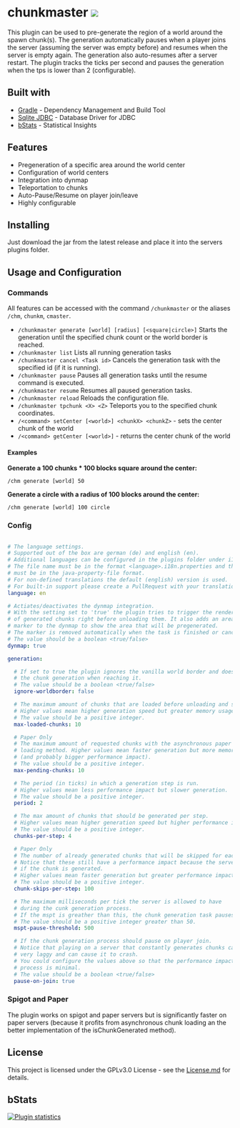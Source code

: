 # chunkmaster ![](https://abstruse.trivernis.net/badge/1)

This plugin can be used to pre-generate the region of a world around the spawn chunk(s).
The generation automatically pauses when a player joins the server (assuming the server was empty before)
and resumes when the server is empty again. The generation also auto-resumes after a server
restart. The plugin tracks the ticks per second and pauses the generation when the tps
is lower than 2 (configurable).

## Built with

- [Gradle](https://gradle.org/) - Dependency Management and Build Tool
- [Sqlite JDBC](https://bitbucket.org/xerial/sqlite-jdbc/) - Database Driver for JDBC
- [bStats](https://bstats.org/) - Statistical Insights

## Features

- Pregeneration of a specific area around the world center
- Configuration of world centers
- Integration into dynmap
- Teleportation to chunks
- Auto-Pause/Resume on player join/leave
- Highly configurable

## Installing

Just download the jar from the latest release and place it into the servers plugins folder.

## Usage and Configuration

### Commands

All features can be accessed with the command `/chunkmaster` or the aliases `/chm`, `chunkm`, `cmaster`.

- `/chunkmaster generate [world] [radius] [<square|circle>]` Starts the generation until the specified chunk count or the world border is reached.
- `/chunkmaster list` Lists all running generation tasks
- `/chunkmaster cancel <Task id>` Cancels the generation task with the specified id (if it is running).
- `/chunkmaster pause` Pauses all generation tasks until the resume command is executed.
- `/chunkmaster resume` Resumes all paused generation tasks.
- `/chunkmaster reload` Reloads the configuration file.
- `/chunkmaster tpchunk <X> <Z>` Teleports you to the specified chunk coordinates.
- `/<command> setCenter [<world>] <chunkX> <chunkZ>` - sets the center chunk of the world
- `/<command> getCenter [<world>]` - returns the center chunk of the world

#### Examples
**Generate a 100 chunks * 100 blocks square around the center:**

`/chm generate [world] 50`

**Generate a circle with a radius of 100 blocks around the center:**

`/chm generate [world] 100 circle`

### Config

```yaml

# The language settings.
# Supported out of the box are german (de) and english (en).
# Additional languages can be configured in the plugins folder under i18n.
# The file name must be in the format <language>.i18n.properties and the content
# must be in the java-property-file format.
# For non-defined translations the default (english) version is used.
# For built-in support please create a PullRequest with your translation.
language: en

# Actiates/deactivates the dynmap integration.
# With the setting set to 'true' the plugin tries to trigger the rendering
# of generated chunks right before unloading them. It also adds an area
# marker to the dynmap to show the area that will be pregenerated.
# The marker is removed automatically when the task is finished or canceled.
# The value should be a boolean <true/false>
dynmap: true

generation:

  # If set to true the plugin ignores the vanilla world border and doesn't stop
  # the chunk generation when reaching it.
  # The value should be a boolean <true/false>
  ignore-worldborder: false

  # The maximum amount of chunks that are loaded before unloading and saving them.
  # Higher values mean higher generation speed but greater memory usage.
  # The value should be a positive integer.
  max-loaded-chunks: 10

  # Paper Only
  # The maximum amount of requested chunks with the asynchronous paper chunk
  # loading method. Higher values mean faster generation but more memory usage
  # (and probably bigger performance impact).
  # The value should be a positive integer.
  max-pending-chunks: 10

  # The period (in ticks) in which a generation step is run.
  # Higher values mean less performance impact but slower generation.
  # The value should be a positive integer.
  period: 2

  # The max amount of chunks that should be generated per step.
  # Higher values mean higher generation speed but higher performance impact.
  # The value should be a positive integer.
  chunks-per-step: 4

  # Paper Only
  # The number of already generated chunks that will be skipped for each step.
  # Notice that these still have a performance impact because the server needs to check
  # if the chunk is generated.
  # Higher values mean faster generation but greater performance impact.
  # The value should be a positive integer.
  chunk-skips-per-step: 100

  # The maximum milliseconds per tick the server is allowed to have
  # during the cunk generation process.
  # If the mspt is greather than this, the chunk generation task pauses.
  # The value should be a positive integer greater than 50.  
  mspt-pause-threshold: 500

  # If the chunk generation process should pause on player join.
  # Notice that playing on a server that constantly generates chunks can be
  # very laggy and can cause it to crash.
  # You could configure the values above so that the performance impact of the generation
  # process is minimal.
  # The value should be a boolean <true/false>
  pause-on-join: true
```

### Spigot and Paper

The plugin works on spigot and paper servers but is significantly faster on paper servers
(because it profits from asynchronous chunk loading an the better implementation of the
isChunkGenerated method).

## License

This project is licensed under the GPLv3.0 License - see the [License.md](https://github.com/Trivernis/spigot-chunkmaster/blob/master/LICENSE) for details.

## bStats

[![Plugin statistics](https://bstats.org/signatures/bukkit/chunkmaster.svg)](https://bstats.org/plugin/bukkit/Chunkmaster/5639)